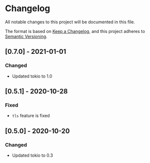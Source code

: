 # Changelog

All notable changes to this project will be documented in this file.

The format is based on [Keep a Changelog](https://keepachangelog.com/en/1.0.0/),
and this project adheres to [Semantic Versioning](https://semver.org/spec/v2.0.0.html).

## [0.7.0] - 2021-01-01

### Changed

- Updated tokio to 1.0

## [0.5.1] - 2020-10-28

### Fixed

- `tls` feature is fixed

## [0.5.0] - 2020-10-20

### Changed

- Updated tokio to 0.3

